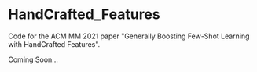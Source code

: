 # HandCrafted_Features
Code for the ACM MM 2021 paper "Generally Boosting Few-Shot Learning with HandCrafted Features".

Coming Soon...
